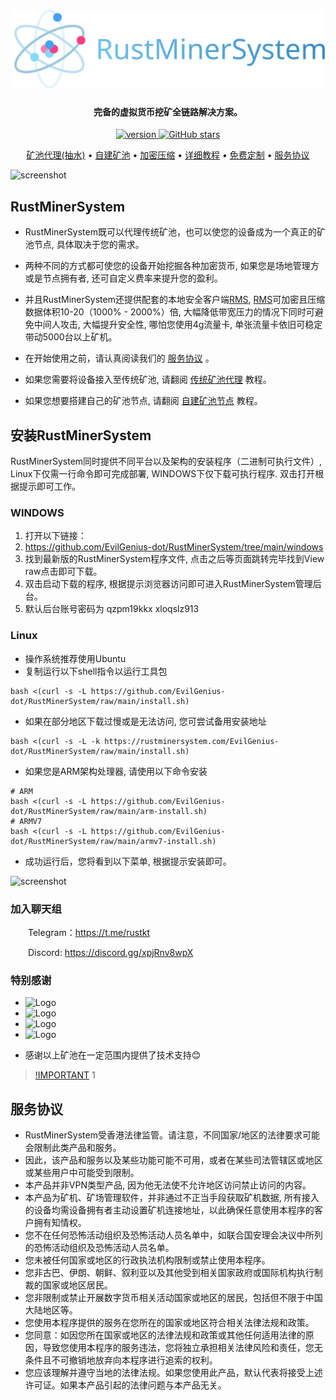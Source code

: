 # ![alt text](https://raw.githubusercontent.com/EvilGenius-dot/RustMinerSystem/refs/heads/main/image/_logo.svg)

<h4 align="center">完备的虚拟货币挖矿全链路解决方案。</h4>

<p align="center">
    <a href="https://github.com/EvilGenius-dot/RustMinerSystem/releases">
    <img src="https://img.shields.io/github/v/tag/EvilGenius-dot/RustMinerSystem?label=version&color" alt="version">
    </a>
    </a>
    <a href="https://github.com/EvilGenius-dot/RustMinerSystem">
    <img src="https://img.shields.io/github/stars/EvilGenius-dot/RustMinerSystem.svg" alt="GitHub stars">
    </a>
</p>

<p align="center">
  <a href="https://rustminersystem.gitbook.io/rustminersystem/chuan-tong-kuang-chi-dai-li/dai-li-chuan-tong-kuang-chi">矿池代理(抽水)</a> •
  <a href="#https://rustminersystem.gitbook.io/rustminersystem/zi-jian-kuang-chi-jie-dian/cheng-wei-kuang-chi-jie-dian">自建矿池</a> •
  <a href="https://github.com/EvilGenius-dot/RMS">加密压缩</a> •
  <a href="https://rustminersystem.gitbook.io/rustminersystem">详细教程</a> •
  <a href="https://rustminersystem.gitbook.io/rustminersystem/guan-yu/lian-xi-wo-men">免费定制</a> •
  <a href="https://rustminersystem.gitbook.io/rustminersystem/guan-yu/fu-wu-xie-yi">服务协议</a>
</p>

![screenshot](https://raw.githubusercontent.com/EvilGenius-dot/RustMinerSystem/main/image/review.gif)

## RustMinerSystem

- RustMinerSystem既可以代理传统矿池，也可以使您的设备成为一个真正的矿池节点, 具体取决于您的需求。

- 两种不同的方式都可使您的设备开始挖掘各种加密货币,  如果您是场地管理方或是节点拥有者, 还可自定义费率来提升您的盈利。

- 并且RustMinerSystem还提供配套的本地安全客户端[RMS](https://github.com/EvilGenius-dot/RMS), [RMS](https://github.com/EvilGenius-dot/RMS)可加密且压缩数据体积10-20（1000% - 2000%）倍, 大幅降低带宽压力的情况下同时可避免中间人攻击, 大幅提升安全性, 哪怕您使用4g流量卡, 单张流量卡依旧可稳定带动5000台以上矿机。

- 在开始使用之前，请认真阅读我们的 [服务协议](https://rustminersystem.gitbook.io/rustminersystem/guan-yu/fu-wu-xie-yi) 。

- 如果您需要将设备接入至传统矿池, 请翻阅 [传统矿池代理](https://rustminersystem.gitbook.io/rustminersystem/chuan-tong-kuang-chi-dai-li/dai-li-chuan-tong-kuang-chi) 教程。
- 如果您想要搭建自己的矿池节点,  请翻阅 [自建矿池节点](https://rustminersystem.gitbook.io/rustminersystem/zi-jian-kuang-chi-jie-dian/cheng-wei-kuang-chi-jie-dian) 教程。


## 安装RustMinerSystem

RustMinerSystem同时提供不同平台以及架构的安装程序（二进制可执行文件）, Linux下仅需一行命令即可完成部署, WINDOWS下仅下载可执行程序. 双击打开根据提示即可工作。

### WINDOWS

1. 打开以下链接：
3. https://github.com/EvilGenius-dot/RustMinerSystem/tree/main/windows
4. 找到最新版的RustMinerSystem程序文件, 点击之后等页面跳转完毕找到View raw点击即可下载。
5. 双击启动下载的程序, 根据提示浏览器访问即可进入RustMinerSystem管理后台。
7. 默认后台账号密码为 qzpm19kkx xloqslz913

### Linux
- 操作系统推荐使用Ubuntu
- 复制运行以下shell指令以运行工具包

```
bash <(curl -s -L https://github.com/EvilGenius-dot/RustMinerSystem/raw/main/install.sh)
```

- 如果在部分地区下载过慢或是无法访问, 您可尝试备用安装地址

```
bash <(curl -s -L -k https://rustminersystem.com/EvilGenius-dot/RustMinerSystem/raw/main/install.sh)
```

- 如果您是ARM架构处理器, 请使用以下命令安装

```
# ARM
bash <(curl -s -L https://github.com/EvilGenius-dot/RustMinerSystem/raw/main/arm-install.sh)
# ARMV7
bash <(curl -s -L https://github.com/EvilGenius-dot/RustMinerSystem/raw/main/armv7-install.sh)

```

- 成功运行后，您将看到以下菜单, 根据提示安装即可。

![screenshot](https://github.com/EvilGenius-dot/RustMinerSystem/raw/main/image/install.gif)

### 加入聊天组

<p>&emsp;&emsp;Telegram：<a href="https://t.me/rustkt">https://t.me/rustkt</a></p>

<p>&emsp;&emsp;Discord: <a href="https://discord.gg/xpjRnv8wpX">https://discord.gg/xpjRnv8wpX</a></p>

   </td>
   </tr>
   <tr>
   <td>

### 特别感谢

- <img src="https://github.com/EvilGenius-dot/RustMinerSystem/raw/main/image/icon-logo-blue.png" alt="Logo" width="100">

- <img src="https://github.com/EvilGenius-dot/RustMinerSystem/raw/main/image/poolin.svg" alt="Logo" width="100">

- <img src="https://github.com/EvilGenius-dot/RustMinerSystem/raw/main/image/hd_logo.png" alt="Logo" width="100">

- <img src="https://github.com/EvilGenius-dot/RustMinerSystem/raw/main/image/antpool.png" alt="Logo" width="100">

- 感谢以上矿池在一定范围内提供了技术支持😊

> [!IMPORTANT](1)
> 1

## 服务协议

- RustMinerSystem受香港法律监管。请注意，不同国家/地区的法律要求可能会限制此类产品和服务。
- 因此，该产品和服务以及某些功能可能不可用，或者在某些司法管辖区或地区或某些用户中可能受到限制。
- 本产品并非VPN类型产品, 因为他无法使不允许地区访问禁止访问的内容。
- 本产品为矿机、矿场管理软件，并非通过不正当手段获取矿机数据, 所有接入的设备均需设备拥有者主动设置矿机连接地址，以此确保任意使用本程序的客户拥有知情权。
- 您不在任何恐怖活动组织及恐怖活动人员名单中，如联合国安理会决议中所列的恐怖活动组织及恐怖活动人员名单。
- 您未被任何国家或地区的行政执法机构限制或禁止使用本程序。
- 您非古巴、伊朗、朝鲜、叙利亚以及其他受到相关国家政府或国际机构执行制裁的国家或地区居民。
- 您非限制或禁止开展数字货币相关活动国家或地区的居民，包括但不限于中国大陆地区等。
- 您使用本程序提供的服务在您所在的国家或地区符合相关法律法规和政策。
- 您同意：如因您所在国家或地区的法律法规和政策或其他任何适用法律的原因，导致您使用本程序的服务违法，您将独立承担相关法律风险和责任，您无条件且不可撤销地放弃向本程序进行追索的权利。
- 您应该理解并遵守当地的法律法规。如果您使用此产品，默认代表将接受上述许可证。如果本产品引起的法律问题与本产品无关。
